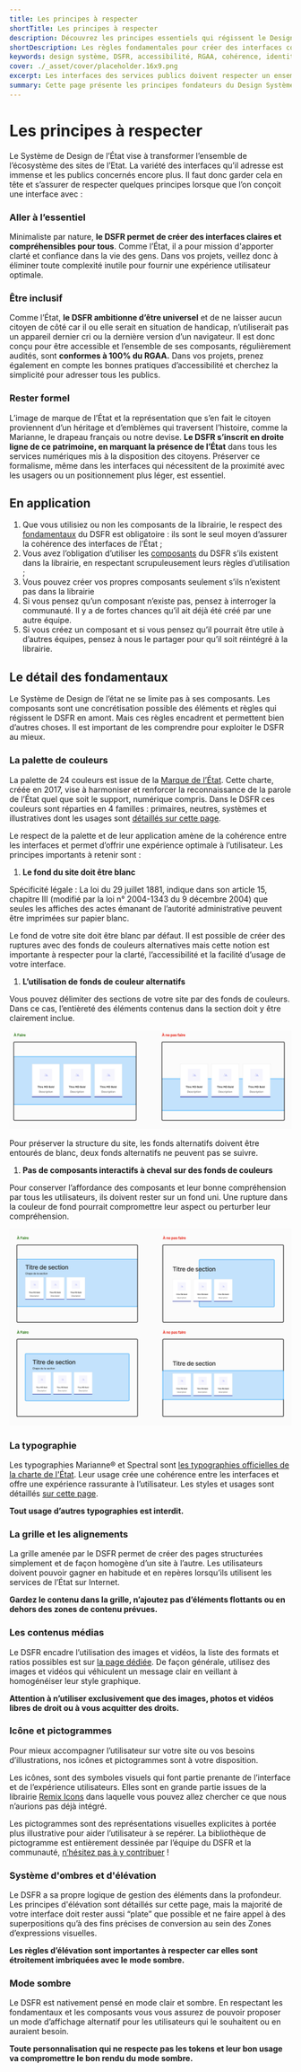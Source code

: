 ```yaml
---
title: Les principes à respecter
shortTitle: Les principes à respecter
description: Découvrez les principes essentiels qui régissent le Design Système de l’État (DSFR), clarté, inclusion, cohérence et respect de l’identité institutionnelle. Une base indispensable pour concevoir des services numériques accessibles et efficaces.
shortDescription: Les règles fondamentales pour créer des interfaces conformes au DSFR.
keywords: design système, DSFR, accessibilité, RGAA, cohérence, identité visuelle, typographie Marianne, mode sombre, couleurs, grille, pictogrammes, composants, État français
cover: ./_asset/cover/placeholder.16x9.png
excerpt: Les interfaces des services publics doivent respecter un ensemble de règles qui garantissent clarté, accessibilité et cohérence dans tous les contextes. Voici les principes de base à intégrer dans tous vos projets.
summary: Cette page présente les principes fondateurs du Design Système de l’État français (DSFR), conçus pour structurer des interfaces inclusives, cohérentes et alignées avec l’image de marque de l’État. Elle rappelle l’obligation d’utiliser les composants existants, d’appliquer les fondamentaux (couleurs, typographies, grilles, etc.) et souligne les spécificités liées à l’accessibilité et à la compatibilité avec le mode sombre. Ce socle commun vise à garantir une expérience utilisateur de qualité sur l’ensemble des services publics numériques.
---
```


# Les principes à respecter

Le Système de Design de l’État vise à transformer l’ensemble de l’écosystème des sites de l’Etat. La variété des interfaces qu’il adresse est immense et les publics concernés encore plus. Il faut donc garder cela en tête et s’assurer de respecter quelques principes lorsque que l’on conçoit une interface avec :

### **Aller à l’essentiel**

Minimaliste par nature, **le DSFR permet de créer des interfaces claires et compréhensibles pour tous**. Comme l’État, il a pour mission d'apporter clarté et confiance dans la vie des gens. Dans vos projets, veillez donc à éliminer toute complexité inutile pour fournir une expérience utilisateur optimale.

### **Être inclusif**

Comme l’État, **le DSFR ambitionne d’être universel** et de ne laisser aucun citoyen de côté car il ou elle serait en situation de handicap, n’utiliserait pas un appareil dernier cri ou la dernière version d’un navigateur. Il est donc conçu pour être accessible et l’ensemble de ses composants, régulièrement audités, sont **conformes à 100% du RGAA.** Dans vos projets, prenez également en compte les bonnes pratiques d’accessibilité et cherchez la simplicité pour adresser tous les publics.

### Rester formel

L’image de marque de l’État et la représentation que s’en fait le citoyen proviennent d’un héritage et d’emblèmes qui traversent l’histoire, comme la Marianne, le drapeau français ou notre devise. **Le DSFR s’inscrit en droite ligne de ce patrimoine, en marquant la présence de l’État** dans tous les services numériques mis à la disposition des citoyens. Préserver ce formalisme, même dans les interfaces qui nécessitent de la proximité avec les usagers ou un positionnement plus léger, est essentiel.

## En application

1. Que vous utilisiez ou non les composants de la librairie, le respect des [fondamentaux](https://www.systeme-de-design.gouv.fr/fondamentaux) du DSFR est obligatoire : ils sont le seul moyen d’assurer la cohérence des interfaces de l’État ;
2. Vous avez l’obligation d’utiliser les [composants](https://www.systeme-de-design.gouv.fr/composants-et-modeles) du DSFR s’ils existent dans la librairie, en respectant scrupuleusement leurs règles d’utilisation ;
3. Vous pouvez créer vos propres composants seulement s’ils n’existent pas dans la librairie
4. Si vous pensez qu’un composant n’existe pas, pensez à interroger la communauté. Il y a de fortes chances qu’il ait déjà été créé par une autre équipe.
5. Si vous créez un composant et si vous pensez qu’il pourrait être utile à d’autres équipes, pensez à nous le partager pour qu’il soit réintégré à la librairie.

## Le détail des fondamentaux

Le Système de Design de l’état ne se limite pas à ses composants. Les composants sont une concrétisation possible des éléments et règles qui régissent le DSFR en amont. Mais ces règles encadrent et permettent bien d’autres choses. Il est important de les comprendre pour exploiter le DSFR au mieux.

### La palette de couleurs

La palette de 24 couleurs est issue de la [Marque de l’État](https://www.info.gouv.fr/marque-de-letat). Cette charte, créée en 2017, vise à harmoniser et renforcer la reconnaissance de la parole de l’État quel que soit le support, numérique compris. 
Dans le DSFR ces couleurs sont réparties en 4 familles : primaires, neutres, systèmes et illustratives dont les usages sont [détaillés sur cette page](https://www.systeme-de-design.gouv.fr/fondamentaux/couleurs-utilisation-dans-le-dsfr).

Le respect de la palette et de leur application amène de la cohérence entre les interfaces et permet d’offrir une expérience optimale à l’utilisateur. Les principes importants à retenir sont :

1. **Le fond du site doit être blanc**  

Spécificité légale : La loi du 29 juillet 1881, indique dans son article 15, chapitre III (modifié par la loi n° 2004-1343 du 9 décembre 2004) que seules les affiches des actes émanant de l’autorité administrative peuvent être imprimées sur papier blanc.

Le fond de votre site doit être blanc par défaut. Il est possible de créer des ruptures avec des fonds de couleurs alternatives mais cette notion est importante à respecter pour la clarté, l’accessibilité et la facilité d’usage de votre interface.

1. **L’utilisation de fonds de couleur alternatifs**

Vous pouvez délimiter des sections de votre site par des fonds de couleurs. Dans ce cas, l’entièreté des éléments contenus dans la section doit y être clairement inclue.

![ ](./_asset/image1-dsfr.png)

Pour préserver la structure du site, les fonds alternatifs doivent être entourés de blanc, deux fonds alternatifs ne peuvent pas se suivre.

1. **Pas de composants interactifs à cheval sur des fonds de couleurs**

Pour conserver l’affordance des composants et leur bonne compréhension par tous les utilisateurs, ils doivent rester sur un fond uni. Une rupture dans la couleur de fond pourrait compromettre leur aspect ou perturber leur compréhension.

![ ](./_asset/image2-dsfr.png)

### La typographie

Les typographies Marianne® et Spectral sont [les typographies officielles de la charte de l'État](https://www.gouvernement.fr/charte/charte-graphique-les-fondamentaux/la-typographie). Leur usage crée une cohérence entre les interfaces et offre une expérience rassurante à l’utilisateur. Les styles et usages sont détaillés [sur cette page](https://www.systeme-de-design.gouv.fr/fondamentaux/typographie). 

**Tout usage d’autres typographies est interdit.**

### **La grille et les alignements**

La grille amenée par le DSFR permet de créer des pages structurées simplement et de façon homogène d’un site à l’autre. Les utilisateurs doivent pouvoir gagner en habitude et en repères lorsqu’ils utilisent les services de l’État sur Internet. 

**Gardez le contenu dans la grille, n’ajoutez pas d’éléments flottants ou en dehors des zones de contenu prévues.**

### Les contenus médias

Le DSFR encadre l’utilisation des images et vidéos, la liste des formats et ratios possibles est sur [la page dédiée](https://www.systeme-de-design.gouv.fr/fondamentaux/medias). De façon générale, utilisez des images et vidéos qui véhiculent un message clair en veillant à homogénéiser leur style graphique. 

**Attention à n’utiliser exclusivement que des images, photos et vidéos libres de droit ou à vous acquitter des droits.**

### **Icône et pictogrammes**

Pour mieux accompagner l’utilisateur sur votre site ou vos besoins d’illustrations, nos icônes et pictogrammes sont à votre disposition. 

Les icônes, sont des symboles visuels qui font partie prenante de l’interface et de l’expérience utilisateurs. Elles sont en grande partie issues de la librairie [Remix Icons](https://remixicon.com/) dans laquelle vous pouvez allez chercher ce que nous n’aurions pas déjà intégré. 

Les pictogrammes sont des représentations visuelles explicites à portée plus illustrative pour aider l’utilisateur à se repérer. La bibliothèque de pictogramme est entièrement dessinée par l’équipe du DSFR et la communauté, [n’hésitez pas à y contribuer](https://www.systeme-de-design.gouv.fr/fondamentaux/pictogramme) !

### **Système d'ombres et d'élévation**

Le DSFR a sa propre logique de gestion des éléments dans la profondeur. Les principes d'élévation sont détaillés sur cette page, mais la majorité de votre interface doit rester aussi “plate” que possible et ne faire appel à des superpositions qu’à des fins précises de conversion au sein des Zones d’expressions visuelles.

**Les règles d’élévation sont importantes à respecter car elles sont étroitement imbriquées avec le mode sombre.**

### Mode sombre

Le DSFR est nativement pensé en mode clair et sombre. En respectant les fondamentaux et les composants vous vous assurez de pouvoir proposer un mode d’affichage alternatif pour les utilisateurs qui le souhaitent ou en auraient besoin. 

**Toute personnalisation qui ne respecte pas les tokens et leur bon usage va compromettre le bon rendu du mode sombre.**